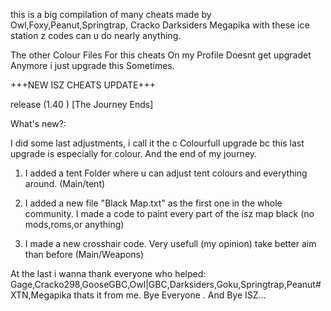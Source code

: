 this is a big compilation of many cheats
made by Owl,Foxy,Peanut,Springtrap,
Cracko Darksiders Megapika
with these ice station z codes can u do 
nearly anything.

The other Colour Files For this cheats On
my Profile Doesnt get upgradet Anymore i 
just upgrade this Sometimes.

+++NEW ISZ CHEATS UPDATE+++ 

release (1.40 ) [The Journey Ends] 

What's new?: 

I did some last adjustments, i call it the c
Colourfull upgrade bc this last upgrade is especially for colour. And the end of my journey. 

1. I added a tent Folder where u can adjust tent colours and everything around. (Main/tent) 

2. I added a new file "Black Map.txt" as the first one in the whole community. I made a code to paint every part of the isz map black (no mods,roms,or anything) 

3. I made a new crosshair code. Very usefull (my opinion) take better aim than before (Main/Weapons) 

At the last i wanna thank everyone who helped: Gage,Cracko298,GooseGBC,Owl|GBC,Darksiders,Goku,Springtrap,Peanut#XTN,Megapika
thats it from me.
Bye Everyone . And Bye ISZ... 
